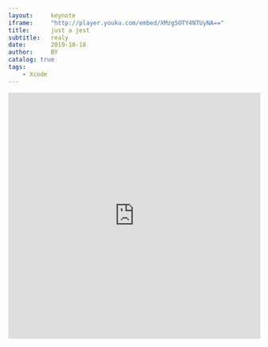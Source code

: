```yaml
---
layout:     keynote
iframe:     "http://player.youku.com/embed/XMzg5OTY4NTUyNA=="
title:      just a jest
subtitle:   realy
date:       2019-10-18
author:     BY
catalog: true
tags:
    - Xcode
---
```


<iframe height=498 width=510 src='http://player.youku.com/embed/XMzg5OTY4NTUyNA==' frameborder=0 'allowfullscreen'></iframe>
